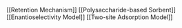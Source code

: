 [[Retention Mechanism]]
[[Polysaccharide-based Sorbent]]
[[Enantioselectivity Model]]
[[Two-site Adsorption Model]]
